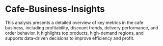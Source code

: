 # Cafe-Business-Insights
This analysis presents a detailed overview of key metrics in the cafe business, including profitability, discount trends, delivery performance, and order behavior. It highlights top products, high-demand regions, and supports data-driven decisions to improve efficiency and profit.
